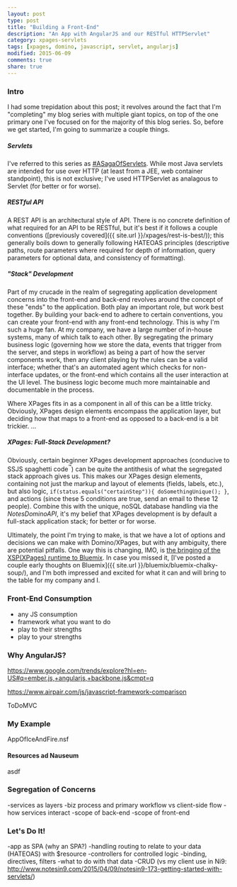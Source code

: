 ```yaml
---
layout: post
type: post
title: "Building a Front-End"
description: "An App with AngularJS and our RESTful HTTPServlet"
category: xpages-servlets
tags: [xpages, domino, javascript, servlet, angularjs]
modified: 2015-06-09
comments: true
share: true
---
```


### Intro
I had some trepidation about this post; it revolves around the fact that I'm "completing" my blog series with multiple giant topics, on top of the one primary one I've focused on for the majority of this blog series. So, before we get started, I'm going to summarize a couple things.

##### Servlets
I've referred to this series as [#ASagaOfServlets](//twitter.com/search?q=%23ASagaOfServlets). While most Java servlets are intended for use over HTTP (at least from a JEE, web container standpoint), this is not exclusive; I've used HTTPServlet as analagous to Servlet (for better or for worse).

##### RESTful API
A REST API is an architectural style of API. There is no concrete definition of what required for an API to be RESTful, but it's best if it follows a couple conventions ([previously covered]({{ site.url }}/xpages/rest-is-best/)); this generally boils down to generally following HATEOAS principles (descriptive paths, route parameters where required for depth of information, query parameters for optional data, and consistency of formatting).

##### "Stack" Development
Part of my crucade in the realm of segregating application development concerns into the front-end and back-end revolves around the concept of these "ends" to the application. Both play an important role, but work best together. By building your back-end to adhere to certain conventions, you can create your front-end with any front-end technology. This is why I'm such a huge fan. At my company, we have a large number of in-house systems, many of which talk to each other. By segregating the primary business logic (governing how we store the data, events that trigger from the server, and steps in workflow) as being a part of how the server components work, then any client playing by the rules can be a valid interface; whether that's an automated agent which checks for non-interface updates, or the front-end which contains all the user interaction at the UI level. The business logic become much more maintainable and documentable in the process.

Where XPages fits in as a component in all of this can be a little tricky. Obviously, XPages design elements encompass the application layer, but deciding how that maps to a front-end as opposed to a back-end is a bit trickier. ...

##### XPages: Full-Stack Development?
Obviously, certain beginner XPages development approaches (conducive to SSJS spaghetti code<sup>&#8482;</sup>) can be quite the antithesis of what the segregated stack approach gives us. This makes our XPages design elements, containing not just the markup and layout of elements (fields, labels, etc.), but also logic, `if(status.equals("certainStep")){ doSomethingUnique(); }`, and actions (since these 5 conditions are true, send an email to these 12 people). Combine this with the unique, noSQL database handling via the _NotesDominoAPI_, it's my belief that XPages development is by default a full-stack application stack; for better or for worse.

Ultimately, the point I'm trying to make, is that we have a lot of options and decisions we can make with Domino/XPages, but with any ambiguity, there are potential pitfalls. One way this is changing, IMO, is [the bringing of the XSP(XPages) runtime to Bluemix](http://www.slideshare.net/MartinDonnelly1/connected2015-domino-apps-for-bluemix/9). In case you missed it, [I've posted a couple early thoughts on Bluemix]({{ site.url }}/bluemix/bluemix-chalky-soup/), and I'm both impressed and excited for what it can and will bring to the table for my company and I.

### Front-End Consumption

* any JS consumption
* framework what you want to do
* play to their strengths
* play to your strengths


### Why AngularJS?
https://www.google.com/trends/explore?hl=en-US#q=ember.js,+angularjs,+backbone.js&cmpt=q

https://www.airpair.com/js/javascript-framework-comparison

ToDoMVC

### My Example
AppOfIceAndFire.nsf

#### Resources ad Nauseum
asdf

### Segregation of Concerns
-services as layers
-biz process and primary workflow vs client-side flow
-how services interact
-scope of back-end
-scope of front-end

### Let's Do It!
-app as SPA (why an SPA?)
-handling routing to relate to your data (HATEOAS) with $resource
-controllers for controlled logic
-binding, directives, filters
-what to do with that data
-CRUD (vs my client use in Ni9: http://www.notesin9.com/2015/04/09/notesin9-173-getting-started-with-servlets/)